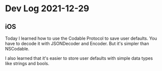 # Dev Log 2021-12-29

## iOS

Today I learned how to use the Codable Protocol to save user defaults.  You have to decode it with JSONDecoder and Encoder.  But it's simpler than NSCodable.




I also learned that it's easier to store user defaults with simple data types like strings and bools.